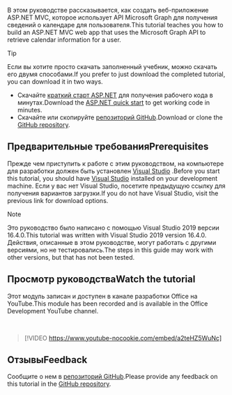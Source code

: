 <!-- markdownlint-disable MD002 MD041 -->

<span data-ttu-id="a13db-101">В этом руководстве рассказывается, как создать веб-приложение ASP.NET MVC, которое использует API Microsoft Graph для получения сведений о календаре для пользователя.</span><span class="sxs-lookup"><span data-stu-id="a13db-101">This tutorial teaches you how to build an ASP.NET MVC web app that uses the Microsoft Graph API to retrieve calendar information for a user.</span></span>

> [!TIP]
> <span data-ttu-id="a13db-102">Если вы хотите просто скачать заполненный учебник, можно скачать его двумя способами.</span><span class="sxs-lookup"><span data-stu-id="a13db-102">If you prefer to just download the completed tutorial, you can download it in two ways.</span></span>
>
> - <span data-ttu-id="a13db-103">Скачайте [краткий старт ASP.NET](https://developer.microsoft.com/graph/quick-start?platform=option-dotnet) для получения рабочего кода в минутах.</span><span class="sxs-lookup"><span data-stu-id="a13db-103">Download the [ASP.NET quick start](https://developer.microsoft.com/graph/quick-start?platform=option-dotnet) to get working code in minutes.</span></span>
> - <span data-ttu-id="a13db-104">Скачайте или скопируйте [репозиторий GitHub](https://github.com/microsoftgraph/msgraph-training-aspnetmvcapp).</span><span class="sxs-lookup"><span data-stu-id="a13db-104">Download or clone the [GitHub repository](https://github.com/microsoftgraph/msgraph-training-aspnetmvcapp).</span></span>

## <a name="prerequisites"></a><span data-ttu-id="a13db-105">Предварительные требования</span><span class="sxs-lookup"><span data-stu-id="a13db-105">Prerequisites</span></span>

<span data-ttu-id="a13db-106">Прежде чем приступить к работе с этим руководством, на компьютере для разработки должен быть установлен [Visual Studio](https://visualstudio.microsoft.com/vs/) .</span><span class="sxs-lookup"><span data-stu-id="a13db-106">Before you start this tutorial, you should have [Visual Studio](https://visualstudio.microsoft.com/vs/) installed on your development machine.</span></span> <span data-ttu-id="a13db-107">Если у вас нет Visual Studio, посетите предыдущую ссылку для получения вариантов загрузки.</span><span class="sxs-lookup"><span data-stu-id="a13db-107">If you do not have Visual Studio, visit the previous link for download options.</span></span>

> [!NOTE]
> <span data-ttu-id="a13db-108">Это руководство было написано с помощью Visual Studio 2019 версии 16.4.0.</span><span class="sxs-lookup"><span data-stu-id="a13db-108">This tutorial was written with Visual Studio 2019 version 16.4.0.</span></span> <span data-ttu-id="a13db-109">Действия, описанные в этом руководстве, могут работать с другими версиями, но не тестировались.</span><span class="sxs-lookup"><span data-stu-id="a13db-109">The steps in this guide may work with other versions, but that has not been tested.</span></span>

## <a name="watch-the-tutorial"></a><span data-ttu-id="a13db-110">Просмотр руководства</span><span class="sxs-lookup"><span data-stu-id="a13db-110">Watch the tutorial</span></span>

<span data-ttu-id="a13db-111">Этот модуль записан и доступен в канале разработки Office на YouTube.</span><span class="sxs-lookup"><span data-stu-id="a13db-111">This module has been recorded and is available in the Office Development YouTube channel.</span></span>

<!-- markdownlint-disable MD033 MD034 -->
<br/>

> [!VIDEO https://www.youtube-nocookie.com/embed/a2teHZ5WuNc]
<!-- markdownlint-enable MD033 MD034 -->

## <a name="feedback"></a><span data-ttu-id="a13db-112">Отзывы</span><span class="sxs-lookup"><span data-stu-id="a13db-112">Feedback</span></span>

<span data-ttu-id="a13db-113">Сообщите о нем в [репозиторий GitHub](https://github.com/microsoftgraph/msgraph-training-aspnetmvcapp).</span><span class="sxs-lookup"><span data-stu-id="a13db-113">Please provide any feedback on this tutorial in the [GitHub repository](https://github.com/microsoftgraph/msgraph-training-aspnetmvcapp).</span></span>
